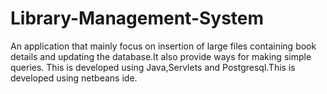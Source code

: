 # Library-Management-System
An application that mainly focus on insertion of large files containing book details and updating the database.It also provide ways for making simple queries.
This is developed using Java,Servlets and Postgresql.This is developed using netbeans ide.
